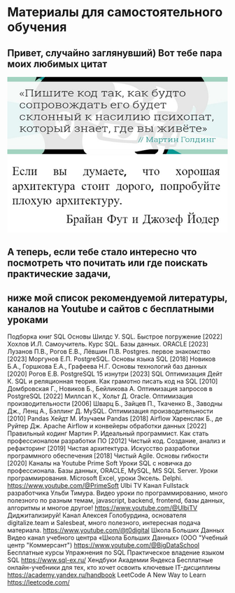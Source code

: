 # Материалы для самостоятельного обучения

## Привет, случайно заглянувший) Вот тебе пара моих любимых цитат
![](quote1.jpg)
![](quote2.jpg)
## А теперь, если тебе стало интересно что посмотреть что почитать или где поискать практические задачи,
## ниже мой список рекомендуемой литературы, каналов на Youtube и сайтов с бесплатными уроками
Подборка книг
    SQL Основы
        Шилдс У.
		    SQL. Быстрое погружение [2022]
        Хохлов И.Л.
		    Самоучитель. Курс SQL. Базы данных. ORACLE [2023]
        Лузанов П.В., Рогов Е.В., Лёвшин П.В.
		    Postgres. первое знакомство [2023]
        Моргунов Е.П.
		    PostgreSQL. Основы языка SQL [2018]
        Новиков Б.А., Горшкова Е.А., Графеева Н.Г.
		    Основы технологий баз данных [2020]
        Рогов Е.В.
		    PostgreSQL 15 изнутри [2023]
    SQL Оптимизация
        Дейт К.
		    SQL и реляционная теория. Как грамотно писать код на SQL [2010]
        Домбровская Г., Новиков Б., Бейликова А.
		    Оптимизация запросов в PostgreSQL [2022]
        Миллсап К., Хольт Д.
		    Oracle. Оптимизация производительности [2006]
        Шварц Б., Зайцев П., Ткаченко В., Заводны Дж., Ленц А., Бэллинг Д.
		    MySQL. Оптимизация производительности [2010]
    Pandas
        Хейдт М.
		    Изучаем Pandas [2018]
    Airflow
        Харенслак Б., де Руйтер Дж.
		    Apache Airflow и конвейеры обработки данных [2022]
    Правильный кодинг
        Мартин Р.
		    Идеальный программист. Как стать профессионалом разработки ПО [2012]
            Чистый код. Cоздание, анализ и рефакторинг [2019]
            Чистая архитектура. Искусство разработки программного обеспечения [2018]
            Чистый Agile. Основы гибкости [2020]
Каналы на Youtube
    Prime Soft
	    Уроки SQL с новичка до профессионала. Базы данных, ORACLE, MySQL, MS SQL Server. Уроки программирования. Microsoft Excel, уроки Эксель. Delphi.
	        https://www.youtube.com/@PrimeSoft
    Ulbi TV
	    Канал Fullstack разработчика Ульби Тимура. Видео уроки по программированию, много полезного по разным темам, javascript, backend, frontend, базы данных, алгоритмы и многое другое!
	        https://www.youtube.com/@UlbiTV
    Диджитализируй!
	    Канал Алексея Голобурдина, основателя digitalize.team и Salesbeat, много полезного, интересная подача материала.
	        https://www.youtube.com/@t0digital
    Школа Больших Данных
	    Видео канал учебного центра «Школа Больших Данных»  (ООО "Учебный центр "Коммерсант")
	        https://www.youtube.com/@BigDataSchool
Бесплатные курсы
    Упражнения по SQL
	    Практическое владение языком SQL
	        https://www.sql-ex.ru/
	Хендбуки Академии Яндекса
        Бесплатные онлайн-учебники для тех, кто хочет освоить ключевые IT-дисциплины
            https://academy.yandex.ru/handbook
    LeetCode
	    A New Way to Learn
	        https://leetcode.com/
